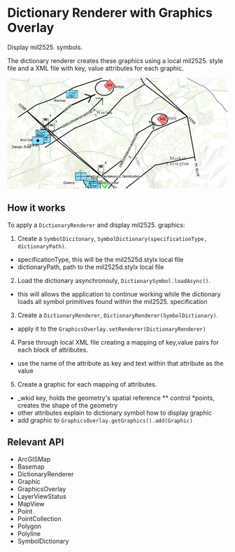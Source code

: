 # Dictionary Renderer with Graphics Overlay

Display mil2525.  symbols.

The dictionary renderer creates these graphics using a local mil2525.  style file and a XML file with key, 
value attributes for each graphic.

![](DictionaryRendererGraphicsOverlay.png)

## How it works

To apply a `DictionaryRenderer` and display mil2525.  graphics:


1.  Create a `SymbolDicitonary`, `SymbolDictionary(specificationType, dictionaryPath)`.
*   specificationType, this will be the mil2525d.stylx local file
*   dictionaryPath,  path to the mil2525d.stylx local file
2.  Load the dictionary asynchronouly, `DictionarySymbol.loadAsync()`.
*   this will allows the application to continue working while the dictionary loads all symbol primitives found within the mil2525.  specification
3.  Create a `DictionaryRenderer`, `DictionaryRenderer(SymbolDictionary)`.
*   apply it to the `GraphicsOverlay.setRenderer(DictionaryRenderer)`
4.  Parse through local XML file creating a mapping of key,value pairs for each block of attributes.
*   use the name of the attribute as key and text within that attribute as the value
5.  Create a graphic for each mapping of attributes.
*   _wkid key, holds the geometry's spatial reference
**   control *points, creates the shape of the geometry
*   other attributes explain to dictionary symbol how to display graphic
*   add graphic to `GraphicsOverlay.getGraphics().add(Graphic)`


## Relevant API


*   ArcGISMap
*   Basemap
*   DictionaryRenderer
*   Graphic
*   GraphicsOverlay
*   LayerViewStatus
*   MapView
*   Point
*   PointCollection
*   Polygon
*   Polyline
*   SymbolDictionary



